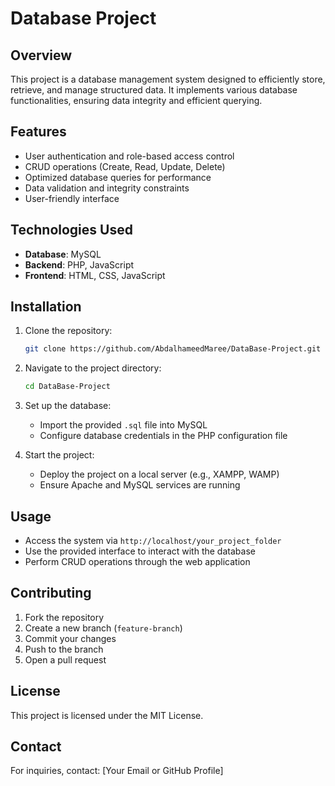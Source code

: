 # Database Project

## Overview
This project is a database management system designed to efficiently store, retrieve, and manage structured data. It implements various database functionalities, ensuring data integrity and efficient querying.

## Features
- User authentication and role-based access control
- CRUD operations (Create, Read, Update, Delete)
- Optimized database queries for performance
- Data validation and integrity constraints
- User-friendly interface

## Technologies Used
- **Database**: MySQL
- **Backend**: PHP, JavaScript
- **Frontend**: HTML, CSS, JavaScript

## Installation
1. Clone the repository:
   ```sh
   git clone https://github.com/AbdalhameedMaree/DataBase-Project.git
   ```
2. Navigate to the project directory:
   ```sh
   cd DataBase-Project
   ```
3. Set up the database:
   - Import the provided `.sql` file into MySQL
   - Configure database credentials in the PHP configuration file

4. Start the project:
   - Deploy the project on a local server (e.g., XAMPP, WAMP)
   - Ensure Apache and MySQL services are running

## Usage
- Access the system via `http://localhost/your_project_folder`
- Use the provided interface to interact with the database
- Perform CRUD operations through the web application

## Contributing
1. Fork the repository
2. Create a new branch (`feature-branch`)
3. Commit your changes
4. Push to the branch
5. Open a pull request

## License
This project is licensed under the MIT License.

## Contact
For inquiries, contact: [Your Email or GitHub Profile]

